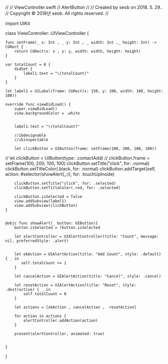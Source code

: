 //
//  ViewController.swift
//  AlertButton
//
//  Created by seob on 2018. 5. 29..
//  Copyright © 2018년 seob. All rights reserved.
//

import UIKit

class ViewController: UIViewController {
    
    func setFrame(_ x: Int , _ y: Int , _ width: Int ,_ height: Int) -> CGRect {
        return CGRect(x: x , y: y, width: width, height: height)
    }
    
    var totalCount = 0 {
        didSet {
            label1.text = "\(totalCount)"
        }
    }
    
    let label1 = UILabel(frame: CGRect(x: 150, y: 100, width: 100, height: 100))
    
    override func viewDidLoad() {
        super.viewDidLoad()
        view.backgroundColor = .white
        
        
        label1.text = "\(totalCount)"
        
        //ibdesignable
        //ibinspectable
        
        let clickButton = UIButton(frame: setFrame(100, 200, 100, 100))
//        let clickButton = UIButton(type: .contactAdd)
//        clickButton.frame = setFrame(100, 200, 100, 100)
        clickButton.setTitle("click", for: .normal)
        clickButton.setTitleColor(.black, for: .normal)
        clickButton.addTarget(self, action: #selector(showAlert(_:)), for: .touchUpInside)
        
        clickButton.setTitle("click", for: .selected)
        clickButton.setTitleColor(.red, for: .selected)
        
        clickButton.isSelected = false
        view.addSubview(label1)
        view.addSubview(clickButton)
    }
    
   
    @objc func showAlert(_ button: UIButton){
        button.isSelected = !button.isSelected
        
        let alertController = UIAlertController(title: "Count", message: nil, preferredStyle: .alert)
 
        
        let okAction = UIAlertAction(title: "Add Count", style: .default) { _ in
           self.totalCount += 1
        }
        
        let cancelAction = UIAlertAction(title: "Cancel", style: .cancel)
        
        let resetAction = UIAlertAction(title: "Reset", style: .destructive) { _ in
            self.totalCount = 0
        }
        
        let actions = [okAction , cancelAction ,  resetAction]
        
        for action in actions {
            alertController.addAction(action)
        }
        
        present(alertController, animated: true)
        
        
    }
 


}


